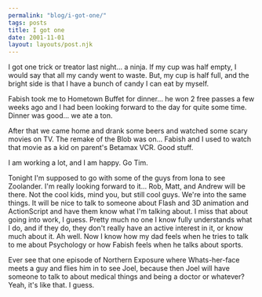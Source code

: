```yaml
---
permalink: "blog/i-got-one/"
tags: posts
title: I got one
date: 2001-11-01
layout: layouts/post.njk
---
```


I got one trick or treator last night... a ninja. If my cup was half empty, I would say that all my candy went to waste. But, my cup is half full, and the bright side is that I have a bunch of candy I can eat by myself.

Fabish took me to Hometown Buffet for dinner... he won 2 free passes a few weeks ago and I had been looking forward to the day for quite some time. Dinner was good... we ate a ton.

After that we came home and drank some beers and watched some scary movies on TV. The remake of the Blob was on... Fabish and I used to watch that movie as a kid on parent's Betamax VCR. Good stuff. 

I am working a lot, and I am happy. Go Tim.

Tonight I'm supposed to go with some of the guys from Iona to see Zoolander. I'm really looking forward to it... Rob, Matt, and Andrew will be there. Not the cool kids, mind you, but still cool guys. We're into the same things. It will be nice to talk to someone about Flash and 3D animation and ActionScript and have them know what I'm talking about. I miss that about going into work, I guess. Pretty much no one I know fully understands what I do, and if they do, they don't really have an active interest in it, or know much about it. Ah well. Now I know how my dad feels when he tries to talk to me about Psychology or how Fabish feels when he talks about sports.

Ever see that one episode of Northern Exposure where Whats-her-face meets a guy and flies him in to see Joel, because then Joel will have someone to talk to about medical things and being a doctor or whatever? Yeah, it's like that. I guess.